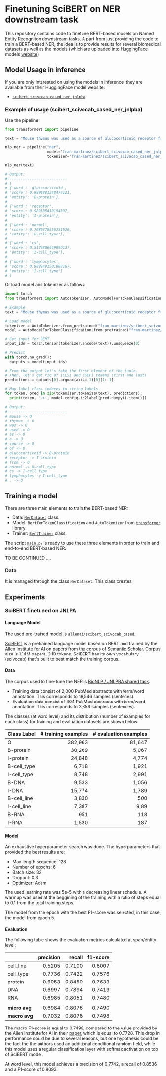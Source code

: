 # Finetuning SciBERT on NER downstream task
This repository contains code to finetune BERT-based models on Named Entity Recogniton downstream tasks.
A part from just providing the code to train a BERT-based NER, the idea is to provide results for several 
biomedical datasets as well as the models (which are uploaded into HuggingFace models [website](https://huggingface.co/models))

## Model Usage in inference
If you are only interested on using the models in inference, they are available from their HuggingFace model website:
- [`scibert_scivocab_cased_ner_jnlpba`](https://huggingface.co/fran-martinez/scibert_scivocab_cased_ner_jnlpba). 

### Example of usage (scibert_scivocab_cased_ner_jnlpba)
Use the pipeline:
````python
from transformers import pipeline

text = "Mouse thymus was used as a source of glucocorticoid receptor from normal CS lymphocytes."

nlp_ner = pipeline("ner",
                   model='fran-martinez/scibert_scivocab_cased_ner_jnlpba',
                   tokenizer='fran-martinez/scibert_scivocab_cased_ner_jnlpba')

nlp_ner(text)

# Output:
#---------------------------
# [
# {'word': 'glucocorticoid', 
# 'score': 0.9894881248474121, 
# 'entity': 'B-protein'}, 
# 
# {'word': 'receptor', 
# 'score': 0.989505410194397, 
# 'entity': 'I-protein'}, 
# 
# {'word': 'normal', 
# 'score': 0.7680378556251526, 
# 'entity': 'B-cell_type'}, 
# 
# {'word': 'cs', 
# 'score': 0.5176806449890137, 
# 'entity': 'I-cell_type'}, 
# 
# {'word': 'lymphocytes', 
# 'score': 0.9898491501808167, 
# 'entity': 'I-cell_type'}
# ]
````
Or load model and tokenizer as follows:
````python
import torch
from transformers import AutoTokenizer, AutoModelForTokenClassification

# Example
text = "Mouse thymus was used as a source of glucocorticoid receptor from normal CS lymphocytes."

# Load model
tokenizer = AutoTokenizer.from_pretrained("fran-martinez/scibert_scivocab_cased_ner_jnlpba")
model = AutoModelForTokenClassification.from_pretrained("fran-martinez/scibert_scivocab_cased_ner_jnlpba")

# Get input for BERT
input_ids = torch.tensor(tokenizer.encode(text)).unsqueeze(0)

# Predict
with torch.no_grad():
  outputs = model(input_ids)

# From the output let's take the first element of the tuple.
# Then, let's get rid of [CLS] and [SEP] tokens (first and last)
predictions = outputs[0].argmax(axis=-1)[0][1:-1]

# Map label class indexes to string labels.
for token, pred in zip(tokenizer.tokenize(text), predictions):
  print(token, '->', model.config.id2label[pred.numpy().item()])

# Output:
#---------------------------
# mouse -> O
# thymus -> O
# was -> O
# used -> O
# as -> O
# a -> O
# source -> O
# of -> O
# glucocorticoid -> B-protein
# receptor -> I-protein
# from -> O
# normal -> B-cell_type
# cs -> I-cell_type
# lymphocytes -> I-cell_type
# . -> O

````

## Training a model
There are three main elements to train the BERT-based NER:
- Data: [`NerDataset`](https://github.com/fran-martinez/bio_ner_bert/blob/c655bacbb35ecd5bec69ee35c3f31a40f6bf429f/data_utils.py#L35) class.
- Model: `BertForTokenClassification` and `AutoTokenizer` from [`transformer`](https://github.com/huggingface/transformers) library.
- Trainer: [`BertTrainer`](https://github.com/fran-martinez/bio_ner_bert/blob/master/trainer.py) class.

The script [`main.py`](https://github.com/fran-martinez/bio_ner_bert/blob/master/main.py) is ready to use
these three elements in order to train and end-to-end BERT-based NER. 

TO BE CONTINUED ....

### Data
It is managed through the class `NerDataset`. This class creates 

## Experiments
### SciBERT finetuned on JNLPA
#### Language Model
The used pre-trained model is [`allenai/scibert_scivocab_cased`](https://huggingface.co/allenai/scibert_scivocab_cased#).

[SciBERT](https://arxiv.org/pdf/1903.10676.pdf) is a pretrained language model based on BERT and trained by the 
[Allen Institute for AI](https://allenai.org/) on papers from the corpus of 
[Semantic Scholar](https://www.semanticscholar.org/). 
Corpus size is 1.14M papers, 3.1B tokens. SciBERT has its own vocabulary (scivocab) that's built to best match 
the training corpus.

#### Data
The corpus used to fine-tune the NER is [BioNLP / JNLPBA shared task](http://www.geniaproject.org/shared-tasks/bionlp-jnlpba-shared-task-2004).

- Training data consist of 2,000 PubMed abstracts with term/word annotation. This corresponds to 18,546 samples (senteces).
- Evaluation data consist of 404 PubMed abstracts with term/word annotation. This corresponds to 3,856 samples (sentences).

The classes (at word level) and its distribution (number of examples for each class) for training and evaluation datasets are shown below:
 
| Class Label         | # training examples| # evaluation examples|
|:--------------|--------------:|----------------:|
|O              |   382,963     |     81,647      |
|B-protein      |    30,269     |      5,067      |
|I-protein      |    24,848     |      4,774      |
|B-cell_type    |     6,718     |      1,921      |
|I-cell_type    |     8,748     |      2,991      |
|B-DNA          |     9,533     |      1,056      |
|I-DNA          |    15,774     |      1,789      |
|B-cell_line    |     3,830     |        500      |
|I-cell_line    |     7,387     |       9,89      |
|B-RNA          |       951     |        118      |
|I-RNA          |     1,530     |        187      |

#### Model
An exhaustive hyperparameter search was done.
The hyperparameters that provided the best results are:

- Max length sequence: 128
- Number of epochs: 6
- Batch size: 32
- Dropout: 0.3
- Optimizer: Adam

The used learning rate was 5e-5 with a decreasing linear schedule. A warmup was used at the beggining of the training
with a ratio of steps equal to 0.1 from the total training steps.

The model from the epoch with the best F1-score was selected, in this case, the model from epoch 5.


#### Evaluation
The following table shows the evaluation metrics calculated at span/entity level:

|          |   precision|    recall|  f1-score|   
|:---------|-----------:|---------:|---------:|
cell_line   |  0.5205   | 0.7100   | 0.6007   | 
cell_type   |  0.7736   | 0.7422   | 0.7576   |
protein     |  0.6953   | 0.8459   | 0.7633   |
DNA         |  0.6997   | 0.7894   | 0.7419   | 
RNA         |  0.6985   | 0.8051   | 0.7480   | 
|           |          |          |
**micro avg**   |  0.6984   | 0.8076  |  0.7490|
**macro avg**   | 0.7032   | 0.8076   | 0.7498 |

The macro F1-score is equal to 0.7498, compared to the value provided by the Allen Institute for AI in their
[paper](https://arxiv.org/pdf/1903.10676.pdf), which is equal to 0.7728. This drop in performance could be due to 
several reasons, but one hypothesis could be the fact the the authors used an additional conditional random field, 
while this model uses a regular classification layer with softmax activation on top of SciBERT model.

At word level, this model achieves a precision of 0.7742, a recall of 0.8536 and a F1-score of 0.8093.
